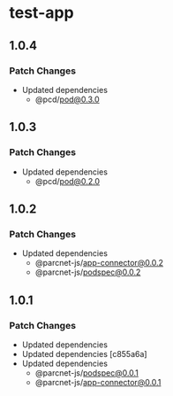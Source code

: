 # test-app

## 1.0.4

### Patch Changes

- Updated dependencies
  - @pcd/pod@0.3.0

## 1.0.3

### Patch Changes

- Updated dependencies
  - @pcd/pod@0.2.0

## 1.0.2

### Patch Changes

- Updated dependencies
  - @parcnet-js/app-connector@0.0.2
  - @parcnet-js/podspec@0.0.2

## 1.0.1

### Patch Changes

- Updated dependencies
- Updated dependencies [c855a6a]
- Updated dependencies
  - @parcnet-js/podspec@0.0.1
  - @parcnet-js/app-connector@0.0.1

